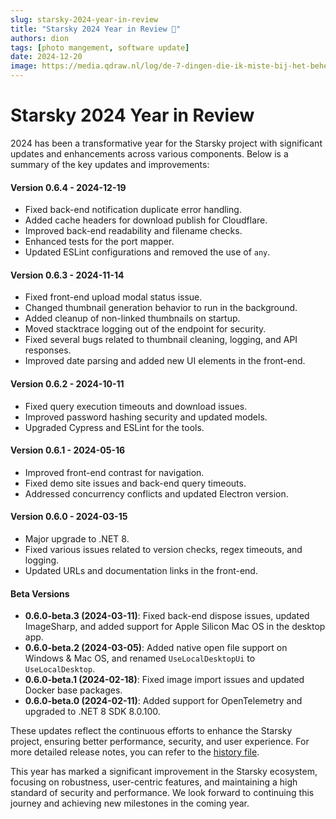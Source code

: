 ```yaml
---
slug: starsky-2024-year-in-review
title: "Starsky 2024 Year in Review 🚀"
authors: dion
tags: [photo mangement, software update]
date: 2024-12-20
image: https://media.qdraw.nl/log/de-7-dingen-die-ik-miste-bij-het-beheren-van-mijn-foto-collectie/embeded/01_video_search_cloud_starsky_v050.gif
---
```


# Starsky 2024 Year in Review

2024 has been a transformative year for the Starsky project with significant updates and enhancements across various components. Below is a summary of the key updates and improvements:

#### Version 0.6.4 - 2024-12-19
- Fixed back-end notification duplicate error handling.
- Added cache headers for download publish for Cloudflare.
- Improved back-end readability and filename checks.
- Enhanced tests for the port mapper.
- Updated ESLint configurations and removed the use of `any`.

#### Version 0.6.3 - 2024-11-14
- Fixed front-end upload modal status issue.
- Changed thumbnail generation behavior to run in the background.
- Added cleanup of non-linked thumbnails on startup.
- Moved stacktrace logging out of the endpoint for security.
- Fixed several bugs related to thumbnail cleaning, logging, and API responses.
- Improved date parsing and added new UI elements in the front-end.

#### Version 0.6.2 - 2024-10-11
- Fixed query execution timeouts and download issues.
- Improved password hashing security and updated models.
- Upgraded Cypress and ESLint for the tools.

#### Version 0.6.1 - 2024-05-16
- Improved front-end contrast for navigation.
- Fixed demo site issues and back-end query timeouts.
- Addressed concurrency conflicts and updated Electron version.

#### Version 0.6.0 - 2024-03-15
- Major upgrade to .NET 8.
- Fixed various issues related to version checks, regex timeouts, and logging.
- Updated URLs and documentation links in the front-end.

#### Beta Versions
- **0.6.0-beta.3 (2024-03-11)**: Fixed back-end dispose issues, updated ImageSharp, and added support for Apple Silicon Mac OS in the desktop app.
- **0.6.0-beta.2 (2024-03-05)**: Added native open file support on Windows & Mac OS, and renamed `UseLocalDesktopUi` to `UseLocalDesktop`.
- **0.6.0-beta.1 (2024-02-18)**: Fixed image import issues and updated Docker base packages.
- **0.6.0-beta.0 (2024-02-11)**: Added support for OpenTelemetry and upgraded to .NET 8 SDK 8.0.100.

These updates reflect the continuous efforts to enhance the Starsky project, ensuring better performance, security, and user experience. For more detailed release notes, you can refer to the [history file](https://github.com/qdraw/starsky/blob/e5b16cd83a1dada4066e7c909a272bd6f5b47589/history.md).

This year has marked a significant improvement in the Starsky ecosystem, focusing on robustness, user-centric features, and maintaining a high standard of security and performance. We look forward to continuing this journey and achieving new milestones in the coming year.
